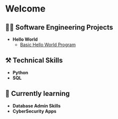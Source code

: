 <h1>Welcome</h1>

<h2>👨‍💻 Software Engineering Projects</h2>

- <b>Hello World</b>
  - [Basic Hello World Program](https://github.com/nickscozza/helloWorld)

<h2>⚒️ Technical Skills</h2>

- <b>Python</b>
- <b>SQL</b>

<h2>🦾 Currently learning</h2>

- <b>Database Admin Skills</b>
- <b>CyberSecurity Apps</b>
